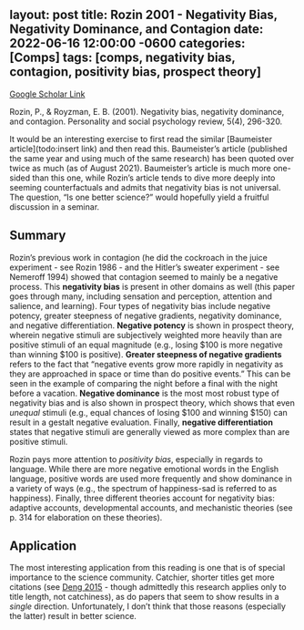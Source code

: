 layout: post
title: Rozin 2001 - Negativity Bias, Negativity Dominance, and Contagion
date: 2022-06-16 12:00:00 -0600
categories: [Comps]
tags: [comps, negativity bias, contagion, positivity bias, prospect theory]
---
[Google Scholar Link](https://scholar.google.com/scholar?hl=en&as_sdt=0%2C45&q=Negativity+Bias%2C+Negativity+Dominance%2C+and+Contagion&btnG=)

Rozin, P., & Royzman, E. B. (2001). Negativity bias, negativity dominance, and contagion. Personality and social psychology review, 5(4), 296-320.

It would be an interesting exercise to first read the similar [Baumeister article](todo:insert link) and then read this.  Baumeister’s article (published the same year and using much of the same research) has been quoted over twice as much (as of August 2021).  Baumeister’s article is much more one-sided than this one, while Rozin’s article tends to dive more deeply into seeming counterfactuals and admits that negativity bias is not universal.  The question, “Is one better science?” would hopefully yield a fruitful discussion in a seminar.

## Summary
Rozin’s previous work in contagion (he did the cockroach in the juice experiment - see Rozin 1986 - and the Hitler’s sweater experiment - see Nemeroff 1994) showed that contagion seemed to mainly be a negative process.  This **negativity bias** is present in other domains as well (this paper goes through many, including sensation and perception, attention and salience, and learning).  Four types of negativity bias include negative potency, greater steepness of negative gradients, negativity dominance, and negative differentiation.  **Negative potency** is shown in prospect theory, wherein negative stimuli are subjectively weighted more heavily than are positive stimuli of an equal magnitude (e.g., losing $100 is more negative than winning $100 is positive).  **Greater steepness of negative gradients** refers to the fact that “negative events grow more rapidly in negativity as they are approached in space or time than do positive events.”  This can be seen in the example of comparing the night before a final with the night before a vacation.  **Negative dominance** is the most most robust type of negativity bias and is also shown in prospect theory, which shows that even _unequal_ stimuli (e.g., equal chances of losing $100 and winning $150) can result in a gestalt negative evaluation.  Finally, **negative differentiation** states that negative stimuli are generally viewed as more complex than are positive stimuli.

Rozin pays more attention to _positivity bias_, especially in regards to language.  While there are more negative emotional words in the English language, positive words are used more frequently and show dominance in a variety of ways (e.g., the spectrum of happiness-sad is referred to as happiness).  Finally, three different theories account for negativity bias: adaptive accounts, developmental accounts, and mechanistic theories (see p. 314 for elaboration on these theories).

## Application
The most interesting application from this reading is one that is of special importance to the science community.  Catchier, shorter titles get more citations (see [Deng 2015](https://www.nature.com/articles/nature.2015.18246) - though admittedly this research applies only to title length, not catchiness), as do papers that seem to show results in a _single_ direction.  Unfortunately, I don’t think that those reasons (especially the latter) result in better science.